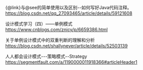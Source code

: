 
{@link}与@see的简单使用以及区别--如何写好Java代码注释。
https://blog.csdn.net/qq_27093465/article/details/59121608

设计模式学习（四）——单例模式
https://www.cnblogs.com/znicy/p/6659386.html

关于单例设计模式中的双重判断的理解和分析
https://blog.csdn.net/shallynever/article/details/52503139

人人都会设计模式---策略模式--Strategy
https://segmentfault.com/a/1190000011918366#articleHeader1
